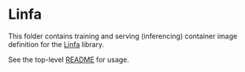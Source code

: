 # Linfa

This folder contains training and serving (inferencing) container image definition for the [Linfa](https://github.com/rust-ml/linfa) library.

See the top-level [README](../README.md#usage) for usage.